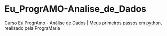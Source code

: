 # Eu_ProgrAMO-Analise_de_Dados
Curso Eu ProgrAmo - Análise de Dados | Meus primeiros passos em python, realizado pela PrograMaria
